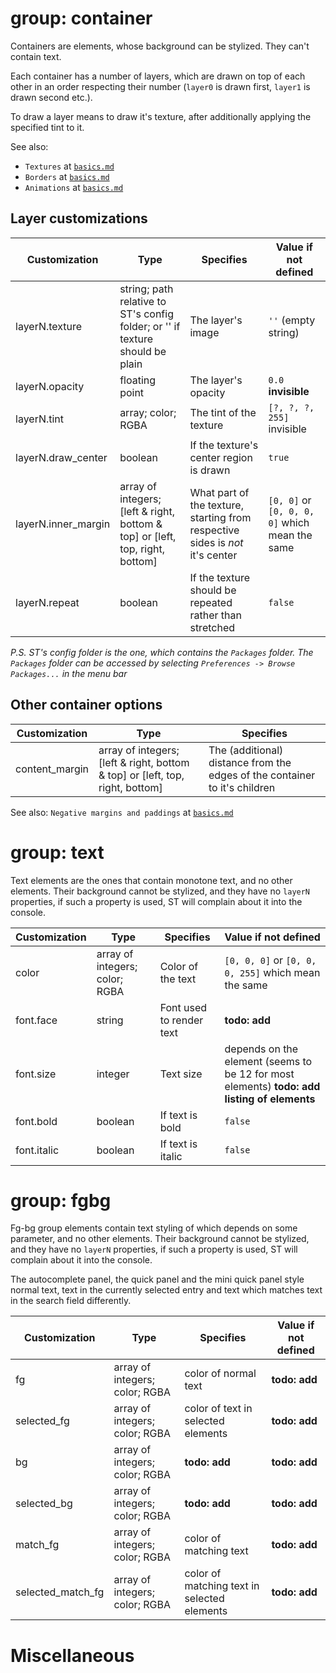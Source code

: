 # group: container

Containers are elements, whose background can be stylized. They can't contain text.

Each container has a number of layers, which are drawn on top of each other in an order respecting their number (`layer0` is drawn first, `layer1` is drawn second etc.).

To draw a layer means to draw it's texture, after additionally applying the specified tint to it.

See also:
* `Textures`   at [`basics.md`](basics.md)
* `Borders`    at [`basics.md`](basics.md)
* `Animations` at [`basics.md`](basics.md)

## Layer customizations

Customization       | Type                                                                          | Specifies                                                                     | Value if not defined
------------------- | ----------------------------------------------------------------------------- | ----------------------------------------------------------------------------- | --------------------
layerN.texture      | string; path relative to ST's config folder; or '' if texture should be plain | The layer's image                                                             | `''` (empty string)
layerN.opacity      | floating point                                                                | The layer's opacity                                                           | `0.0` **invisible**
layerN.tint         | array; color; RGBA                                                            | The tint of the texture                                                       | `[?, ?, ?, 255]` invisible
layerN.draw_center  | boolean                                                                       | If the texture's center region is drawn                                       | `true`
layerN.inner_margin | array of integers; [left & right, bottom & top] or [left, top, right, bottom] | What part of the texture, starting from respective sides is *not* it's center | `[0, 0]` or `[0, 0, 0, 0]` which mean the same
layerN.repeat       | boolean                                                                       | If the texture should be repeated rather than stretched                       | `false`

*P.S. ST's config folder is the one, which contains the `Packages` folder. The `Packages` folder can be accessed by selecting `Preferences -> Browse Packages...` in the menu bar*

## Other container options

Customization  | Type                                                                          | Specifies
-------------- | ----------------------------------------------------------------------------- | ---------
content_margin | array of integers; [left & right, bottom & top] or [left, top, right, bottom] | The (additional) distance from the edges of the container to it's children

See also: `Negative margins and paddings` at [`basics.md`](basics.md)

# group: text

Text elements are the ones that contain monotone text, and no other elements. Their background cannot be stylized, and they have no `layerN` properties, if such a property is used, ST will complain about it into the console.

Customization | Type                           | Specifies                | Value if not defined
------------- | ------------------------------ | ------------------------ | --------------------
color         | array of integers; color; RGBA | Color of the text        | `[0, 0, 0]` or `[0, 0, 0, 255]` which mean the same
font.face     | string                         | Font used to render text | **todo: add**
font.size     | integer                        | Text size                | depends on the element (seems to be 12 for most elements) **todo: add listing of elements**
font.bold     | boolean                        | If text is bold          | `false`
font.italic   | boolean                        | If text is italic        | `false`

# group: fgbg

Fg-bg group elements contain text styling of which depends on some parameter, and no other elements. Their background cannot be stylized, and they have no `layerN` properties, if such a property is used, ST will complain about it into the console.

The autocomplete panel, the quick panel and the mini quick panel style normal text, text in the currently selected entry and text which matches text in the search field differently.

Customization     | Type                           | Specifies                                   | Value if not defined
----------------- | ------------------------------ | ------------------------------------------- | --------------------
fg                | array of integers; color; RGBA | color of normal text                        | **todo: add**
selected_fg       | array of integers; color; RGBA | color of text in selected elements          | **todo: add**
bg                | array of integers; color; RGBA | **todo: add**                               | **todo: add**
selected_bg       | array of integers; color; RGBA | **todo: add**                               | **todo: add**
match_fg          | array of integers; color; RGBA | color of matching text                      | **todo: add**
selected_match_fg | array of integers; color; RGBA | color of matching text in selected elements | **todo: add**

# Miscellaneous


